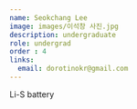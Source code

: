 ```yaml
---
name: Seokchang Lee
image: images/이석창 사진.jpg
description: undergraduate
role: undergrad
order : 4
links:
  email: dorotinokr@gmail.com
---
```


Li-S battery
